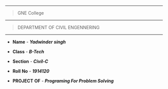 --------
> GNE College
--------
> DEPARTMENT OF CIVIL ENGENNERING
- - - - - - - - 

* **Name** - **_Yadwinder_** **_singh_**

* **Class** -  **_B-Tech_**

* **Section** - **_Civil-C_**

* **Roll** **No** - **_1914120_**

* **PROJECT** **OF**  -  **_Programing For Problem Solving_**

